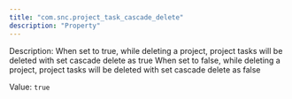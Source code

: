 ```yaml
---
title: "com.snc.project_task_cascade_delete"
description: "Property"
---
```


Description: When set to true, while deleting a project, project tasks will be deleted with set cascade delete as true
When set to false, while deleting a project, project tasks will be deleted with set cascade delete as false

Value: `true`